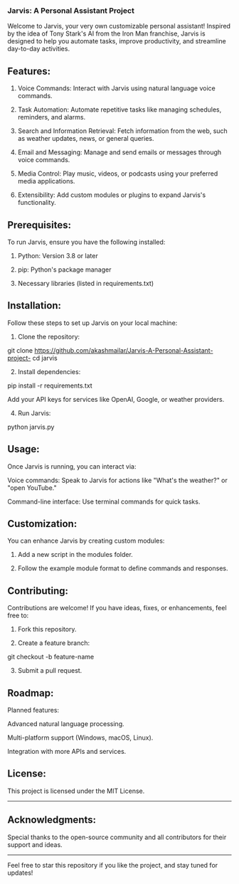 ### Jarvis: A Personal Assistant Project

Welcome to Jarvis, your very own customizable personal assistant! Inspired by the idea of Tony Stark's AI from the Iron Man franchise, Jarvis is designed to help you automate tasks, improve productivity, and streamline day-to-day activities.

## Features:

1. Voice Commands: Interact with Jarvis using natural language voice commands.

2. Task Automation: Automate repetitive tasks like managing schedules, reminders, and alarms.

3. Search and Information Retrieval: Fetch information from the web, such as weather updates, news, or general queries.

4. Email and Messaging: Manage and send emails or messages through voice commands.

5. Media Control: Play music, videos, or podcasts using your preferred media applications.

6. Extensibility: Add custom modules or plugins to expand Jarvis's functionality.


## Prerequisites:

To run Jarvis, ensure you have the following installed:

1. Python: Version 3.8 or later


2. pip: Python's package manager


3. Necessary libraries (listed in requirements.txt)


## Installation:

Follow these steps to set up Jarvis on your local machine:

1. Clone the repository:

git clone https://github.com/akashmailar/Jarvis-A-Personal-Assistant-project-
cd jarvis


2. Install dependencies:

pip install -r requirements.txt


Add your API keys for services like OpenAI, Google, or weather providers.


4. Run Jarvis:

python jarvis.py


## Usage:

Once Jarvis is running, you can interact via:

Voice commands: Speak to Jarvis for actions like "What's the weather?" or "open YouTube."

Command-line interface: Use terminal commands for quick tasks.


## Customization:

You can enhance Jarvis by creating custom modules:

1. Add a new script in the modules folder.


2. Follow the example module format to define commands and responses.


## Contributing:

Contributions are welcome! If you have ideas, fixes, or enhancements, feel free to:

1. Fork this repository.

2. Create a feature branch:

git checkout -b feature-name

3. Submit a pull request.


## Roadmap:

Planned features:

Advanced natural language processing.

Multi-platform support (Windows, macOS, Linux).

Integration with more APIs and services.


## License:

This project is licensed under the MIT License.


---

## Acknowledgments:

Special thanks to the open-source community and all contributors for their support and ideas.


---

Feel free to star this repository if you like the project, and stay tuned for updates!

